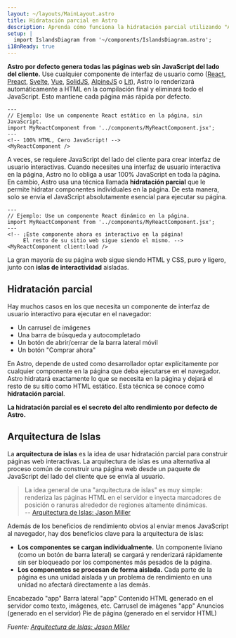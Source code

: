 ```yaml
---
layout: ~/layouts/MainLayout.astro
title: Hidratación parcial en Astro
description: Aprenda cómo funciona la hidratación parcial utilizando "Arquitectura de islas" en Astro.
setup: |
  import IslandsDiagram from '~/components/IslandsDiagram.astro';
i18nReady: true
---
```


**Astro por defecto genera todas las páginas web sin JavaScript del lado del cliente.** Use cualquier componente de interfaz de usuario como ([React](https://reactjs.org/), [Preact](https://preactjs.com/), [Svelte](https://svelte.dev/), [Vue](https://vuejs.org/), [SolidJS](https://www.solidjs.com/), [AlpineJS](https://alpinejs.dev/) o [Lit](https://lit.dev/)), Astro lo renderizará automáticamente a HTML en la compilación final y eliminará todo el JavaScript. Esto mantiene cada página más rápida por defecto.

```astro
---
// Ejemplo: Use un componente React estático en la página, sin JavaScript.
import MyReactComponent from '../components/MyReactComponent.jsx';
---
<!-- 100% HTML, Cero JavaScript! -->
<MyReactComponent />
```

A veces, se requiere JavaScript del lado del cliente para crear interfaz de usuario interactivas. Cuando necesites una interfaz de usuario interactiva en la página, Astro no lo obliga a usar 100% JavaScript en toda la página. En cambio, Astro usa una técnica llamada **hidratación parcial** que le permite hidratar componentes individuales en la página. De esta manera, solo se envía el JavaScript absolutamente esencial para ejecutar su página.

```astro
---
// Ejemplo: Use un componente React dinámico en la página.
import MyReactComponent from '../components/MyReactComponent.jsx';
---
<!-- ¡Este componente ahora es interactivo en la página! 
     El resto de su sitio web sigue siendo el mismo. -->
<MyReactComponent client:load />
```

La gran mayoría de su página web sigue siendo HTML y CSS, puro y ligero, junto con **islas de interactividad** aisladas.

## Hidratación parcial

Hay muchos casos en los que necesita un componente de interfaz de usuario interactivo para ejecutar en el navegador:

- Un carrusel de imágenes
- Una barra de búsqueda y autocompletado
- Un botón de abrir/cerrar de la barra lateral móvil
- Un botón "Comprar ahora"

En Astro, depende de usted como desarrollador optar explícitamente por cualquier componente en la página que deba ejecutarse en el navegador. Astro hidratará exactamente lo que se necesita en la página y dejará el resto de su sitio como HTML estático. Esta técnica se conoce como **hidratación parcial**.

**La hidratación parcial es el secreto del alto rendimiento por defecto de Astro.**

## Arquitectura de Islas

La **arquitectura de islas** es la idea de usar hidratación parcial para construir páginas web interactivas. La arquitectura de islas es una alternativa al proceso común de construir una página web desde un paquete de JavaScript del lado del cliente que se envía al usuario.

> La idea general de una "arquitectura de islas" es muy simple: renderiza las páginas HTML en el servidor e inyecta marcadores de posición o ranuras alrededor de regiones altamente dinámicas.
> <br/> -- [Arquitectura de Islas: Jason Miller](https://jasonformat.com/islands-architecture/)

Además de los beneficios de rendimiento obvios al enviar menos JavaScript al navegador, hay dos beneficios clave para la arquitectura de islas:

- **Los componentes se cargan individualmente.** Un componente liviano (como un botón de barra lateral) se cargará y renderizará rápidamente sin ser bloqueado por los componentes más pesados ​​de la página.
- **Los componentes se procesan de forma aislada.** Cada parte de la página es una unidad aislada y un problema de rendimiento en una unidad no afectará directamente a las demás.

<IslandsDiagram>
    <Fragment slot="headerApp">Encabezado "app"</Fragment>
    <Fragment slot="sidebarApp">Barra lateral "app"</Fragment>
    <Fragment slot="main">
        Contenido HTML generado en el servidor como texto, imágenes, etc.
    </Fragment>
    <Fragment slot="carouselApp">Carrusel de imágenes "app"</Fragment>
    <Fragment slot="advertisement">Anuncios<br/>(generado en el servidor)</Fragment>
    <Fragment slot="footer">Pie de página (generado en el servidor HTML)</Fragment>
</IslandsDiagram>

_Fuente: [Arquitectura de Islas: Jason Miller](https://jasonformat.com/islands-architecture/)_
